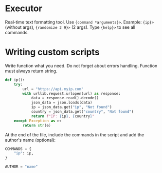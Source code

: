 # Executor
Real-time text formatting tool. Use `{command *arguments}>`. Example: `{ip}>` (without args), `{randomize 2 9}>` (2 args). Type `{help}>` to see all commands.


# Writing custom scripts
Write function what you need. Do not forget about errors handling. Function must always return string.

```python
def ip():
    try:
        url = "https://api.myip.com"
        with urllib.request.urlopen(url) as response:
            data = response.read().decode()
            json_data = json.loads(data)
            ip = json_data.get("ip", "Not found")
            country = json_data.get("country", "Not found")
            return f"IP: {ip}, {country}"
    except Exception as e:
        return str(e)
```

At the end of the file, include the commands in the script and add the author's name (optional):

```python
COMMANDS = {
    "ip": ip,
}

AUTHOR = "name"
```
